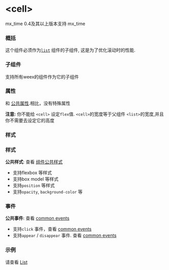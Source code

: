 # &lt;cell&gt;

mx_time 
	0.4及其以上版本支持
mx_time 

### 概括

这个组件必须作为[`list`](https://github.com/weexteam/article/issues/74) 组件的子组件, 这是为了优化滚动时的性能.

### 子组件

支持所有weex的组件作为它的子组件

### 属性

和 [公共属性](https://github.com/weexteam/article/issues/13).相比，没有特殊属性

**注意:** 你不能给 `<cell>` 设定`flex`值. `<cell>`的宽度等于父组件 `<list>`的宽度,并且你不需要去设定它的高度

### 样式

### 样式
**公共样式**: 查看 [组件公共样式](https://github.com/weexteam/article/issues/23)

- 支持flexbox 等样式
- 支持box model 等样式
- 支持``position`` 等样式
- 支持``opacity``, ``background-color`` 等

### 事件

**公共事件**: 查看 [common events](https://github.com/weexteam/article/issues/33)

- 支持`click` 事件，查看 [common events](https://github.com/weexteam/article/issues/33)
- 支持`appear` / `disappear` 事件. 查看 [common events](https://github.com/weexteam/article/issues/33)

### 示例

请查看 [List](list.md)
